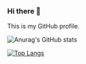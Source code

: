 ### Hi there 👋

This is my GitHub profile.

<!--
**nicolastrada/nicolastrada** is a ✨ _special_ ✨ repository because its `README.md` (this file) appears on your GitHub profile.

Here are some ideas to get you started:

- 🔭 I’m currently working on ...
- 🌱 I’m currently learning ...
- 👯 I’m looking to collaborate on ...
- 🤔 I’m looking for help with ...
- 💬 Ask me about ...
- 📫 How to reach me: ...
- 😄 Pronouns: ...
- ⚡ Fun fact: ...
-->

![Anurag's GitHub stats](https://github-readme-stats.vercel.app/api?username=nicolastrada&show_icons=true&theme=dark)


[![Top Langs](https://github-readme-stats.vercel.app/api/top-langs/?username=nicolastrada&theme=dark)](https://github.com/nicolastrada/github-readme-stats)
